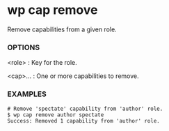 # wp cap remove

Remove capabilities from a given role.

### OPTIONS

&lt;role&gt;
: Key for the role.

&lt;cap&gt;...
: One or more capabilities to remove.

### EXAMPLES

    # Remove 'spectate' capability from 'author' role.
    $ wp cap remove author spectate
    Success: Removed 1 capability from 'author' role.


